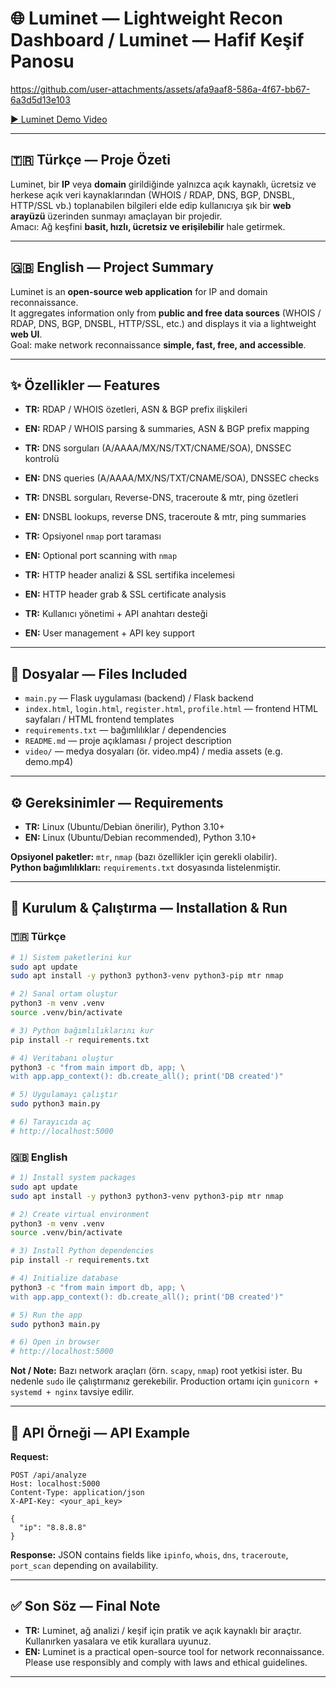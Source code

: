 
# 🌐 Luminet — Lightweight Recon Dashboard / Luminet — Hafif Keşif Panosu

https://github.com/user-attachments/assets/afa9aaf8-586a-4f67-bb67-6a3d5d13e103

[▶️ Luminet Demo Video](video/video.mp4)

---

## 🇹🇷 Türkçe — Proje Özeti

Luminet, bir **IP** veya **domain** girildiğinde yalnızca açık kaynaklı, ücretsiz ve herkese açık veri kaynaklarından (WHOIS / RDAP, DNS, BGP, DNSBL, HTTP/SSL vb.) toplanabilen bilgileri elde edip kullanıcıya şık bir **web arayüzü** üzerinden sunmayı amaçlayan bir projedir.  
Amacı: Ağ keşfini **basit, hızlı, ücretsiz ve erişilebilir** hale getirmek.

---

## 🇬🇧 English — Project Summary

Luminet is an **open-source web application** for IP and domain reconnaissance.  
It aggregates information only from **public and free data sources** (WHOIS / RDAP, DNS, BGP, DNSBL, HTTP/SSL, etc.) and displays it via a lightweight **web UI**.  
Goal: make network reconnaissance **simple, fast, free, and accessible**.

---

## ✨ Özellikler — Features

- **TR:** RDAP / WHOIS özetleri, ASN & BGP prefix ilişkileri  
- **EN:** RDAP / WHOIS parsing & summaries, ASN & BGP prefix mapping  

- **TR:** DNS sorguları (A/AAAA/MX/NS/TXT/CNAME/SOA), DNSSEC kontrolü  
- **EN:** DNS queries (A/AAAA/MX/NS/TXT/CNAME/SOA), DNSSEC checks  

- **TR:** DNSBL sorguları, Reverse-DNS, traceroute & mtr, ping özetleri  
- **EN:** DNSBL lookups, reverse DNS, traceroute & mtr, ping summaries  

- **TR:** Opsiyonel `nmap` port taraması  
- **EN:** Optional port scanning with `nmap`  

- **TR:** HTTP header analizi & SSL sertifika incelemesi  
- **EN:** HTTP header grab & SSL certificate analysis  

- **TR:** Kullanıcı yönetimi + API anahtarı desteği  
- **EN:** User management + API key support  

---

## 📂 Dosyalar — Files Included
- `main.py` — Flask uygulaması (backend) / Flask backend  
- `index.html`, `login.html`, `register.html`, `profile.html` — frontend HTML sayfaları / HTML frontend templates  
- `requirements.txt` — bağımlılıklar / dependencies  
- `README.md` — proje açıklaması / project description  
- `video/` — medya dosyaları (ör. video.mp4) / media assets (e.g. demo.mp4)  

---

## ⚙️ Gereksinimler — Requirements

- **TR:** Linux (Ubuntu/Debian önerilir), Python 3.10+  
- **EN:** Linux (Ubuntu/Debian recommended), Python 3.10+  

**Opsiyonel paketler:** `mtr`, `nmap` (bazı özellikler için gerekli olabilir).  
**Python bağımlılıkları:** `requirements.txt` dosyasında listelenmiştir.  

---

## 🚀 Kurulum & Çalıştırma — Installation & Run

### 🇹🇷 Türkçe
```bash
# 1) Sistem paketlerini kur
sudo apt update
sudo apt install -y python3 python3-venv python3-pip mtr nmap

# 2) Sanal ortam oluştur
python3 -m venv .venv
source .venv/bin/activate

# 3) Python bağımlılıklarını kur
pip install -r requirements.txt

# 4) Veritabanı oluştur
python3 -c "from main import db, app; \
with app.app_context(): db.create_all(); print('DB created')"

# 5) Uygulamayı çalıştır
sudo python3 main.py

# 6) Tarayıcıda aç
# http://localhost:5000
```

### 🇬🇧 English
```bash
# 1) Install system packages
sudo apt update
sudo apt install -y python3 python3-venv python3-pip mtr nmap

# 2) Create virtual environment
python3 -m venv .venv
source .venv/bin/activate

# 3) Install Python dependencies
pip install -r requirements.txt

# 4) Initialize database
python3 -c "from main import db, app; \
with app.app_context(): db.create_all(); print('DB created')"

# 5) Run the app
sudo python3 main.py

# 6) Open in browser
# http://localhost:5000
```

**Not / Note:** Bazı network araçları (örn. `scapy`, `nmap`) root yetkisi ister. Bu nedenle `sudo` ile çalıştırmanız gerekebilir. Production ortamı için `gunicorn + systemd + nginx` tavsiye edilir.  

---

## 📡 API Örneği — API Example

**Request:**
```curl
POST /api/analyze
Host: localhost:5000
Content-Type: application/json
X-API-Key: <your_api_key>

{
  "ip": "8.8.8.8"
}
```

**Response:** JSON contains fields like `ipinfo`, `whois`, `dns`, `traceroute`, `port_scan` depending on availability.  

---

## ✅ Son Söz — Final Note

- **TR:** Luminet, ağ analizi / keşif için pratik ve açık kaynaklı bir araçtır. Kullanırken yasalara ve etik kurallara uyunuz.  
- **EN:** Luminet is a practical open-source tool for network reconnaissance. Please use responsibly and comply with laws and ethical guidelines.  

---
